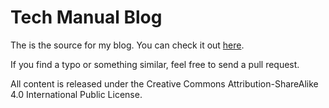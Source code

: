 # Tech Manual Blog

The is the source for my blog. You can check it out [here](https://blog.keitel.xyz).

If you find a typo or something similar, feel free to send a pull request.

All content is released under the Creative Commons Attribution-ShareAlike 4.0 International Public License.